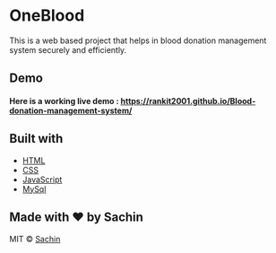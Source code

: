 # OneBlood

This is a web based project that helps in blood donation management system securely and efficiently.

## Demo
#### Here is a working live demo :  https://rankit2001.github.io/Blood-donation-management-system/

## Built with 

- [HTML](https://developer.mozilla.org/en-US/docs/Web/HTML)
- [CSS](https://developer.mozilla.org/en-US/docs/Web/CSS)
- [JavaScript](https://developer.mozilla.org/en-US/docs/Web/JavaScript)
- [MySql](https://www.mysql.com/)

## Made with ♥ by Sachin


MIT © [Sachin](https://github.com/hotblooded058)
